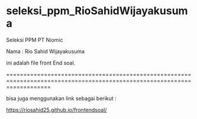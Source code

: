 # seleksi_ppm_RioSahidWijayakusuma
Seleksi PPM PT Niomic



Nama : Rio Sahid Wijayakusuma

ini adalah file front End soal. 

=========================================================================================================================

bisa juga menggunakan link sebagai berikut :

https://riosahid25.github.io/frontendsoal/

